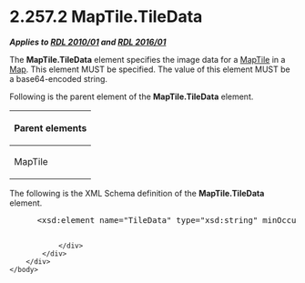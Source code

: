 <html dir="LTR" xmlns:mshelp="http://msdn.microsoft.com/mshelp" xmlns:ddue="http://ddue.schemas.microsoft.com/authoring/2003/5" xmlns:xlink="http://www.w3.org/1999/xlink" xmlns:tool="http://www.microsoft.com/tooltip">
    <head>
        <meta http-equiv="Content-Type" content="text/html; CHARSET=utf-8"></meta>
        <meta name="save" content="history"></meta>
        <title>2.257.2 MapTile.TileData</title>
        <xml>
            <mshelp:toctitle title="2.257.2 MapTile.TileData"></mshelp:toctitle>
            <mshelp:rltitle title="[MS-RDL]: MapTile.TileData"></mshelp:rltitle>
            <mshelp:keyword index="A" term="4de96b11-bc75-42e7-8b35-c4288ab790a5"></mshelp:keyword>
            <mshelp:attr name="DCSext.ContentType" value="open specification"></mshelp:attr>
            <mshelp:attr name="AssetID" value="4de96b11-bc75-42e7-8b35-c4288ab790a5"></mshelp:attr>
            <mshelp:attr name="TopicType" value="kbRef"></mshelp:attr>
            <mshelp:attr name="DCSext.Title" value="[MS-RDL]: MapTile.TileData" />
        </xml>
    </head>
    <body>
        <div id="header">
            <h1 class="heading">2.257.2 MapTile.TileData</h1>
        </div>
        <div id="mainSection">
            <div id="mainBody">
                <div id="allHistory" class="saveHistory"></div>
                <div id="sectionSection0" class="section" name="collapseableSection">
                    

<p><b><i>Applies to </i></b><a href="3428e690-a348-4ec7-8a6a-8efb42d2cdee.htm"><b><i>RDL 2010/01</i></b></a><b><i>
and </i></b><a href="52ce3983-2bfc-4e72-9359-42aaf5fe4509.htm"><b><i>RDL 2016/01</i></b></a></p>

<p>The <b>MapTile.TileData</b> element specifies the image data
for a <a href="46a1e077-3d67-4b7c-a652-c36b724dfc28.htm">MapTile</a> in a <a href="fd166dd8-6772-4507-b3f6-50a2b7cfd6ac.htm">Map</a>. This element MUST be
specified. The value of this element MUST be a base64-encoded string.</p>

<p>Following is the parent element of the <b>MapTile.TileData</b>
element.</p>

<table>
 <thead>
  <tr>
   <th>
   <p>Parent elements</p>
   </th>
  </tr>
 </thead>
 <tr>
  <td>
  <p>MapTile</p>
  </td>
 </tr>
</table>

<p>The following is the XML Schema definition of the <b>MapTile.TileData</b>
element.</p>

<dl>
<dd>
<div><pre> &lt;xsd:element name=&quot;TileData&quot; type=&quot;xsd:string&quot; minOccurs=&quot;1&quot; /&gt;
  
</pre></div>
</dd></dl>


                </div>
            </div>
        </div>
    </body>
</html>